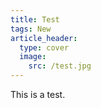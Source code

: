 ```yaml
---
title: Test
tags: New
article_header:
  type: cover
  image:
    src: /test.jpg
---
```


This is a test.
